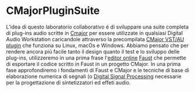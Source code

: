 # CMajorPluginSuite

L’idea di questo laboratorio collaborativo é di sviluppare una suite completa di plug-ins audio scritte in [Cmajor](https://cmajor.dev) per essere utilizzate in qualsiasi Digital Audio Workstation caricandole attraverso la precompilata [CMajor VST/AU plugin](https://github.com/cmajor-lang/cmajor/releases) che funziona su Linux, macOs e Windows.
Abbiamo pensato che per rendere ancora piú facile tanto il design quanto il test e lo sviluppo delle plug-ins, utilizzeremo in una prima frase l'[editor online](https://faustide.grame.fr/) [Faust](https://faust.grame.fr/) che permette di esportare il codice scritto in Faust in un progetto CMajor.
In una prima fase approfondiremo i fondamenti di Faust e CMajor e le tecniche di base di elaborazione numerica di segnali (o [Digital Signal Processing](https://en.wikipedia.org/wiki/Digital_signal_processing) necessarie per la progettazione di sintetizzatori ed effeti audio.
